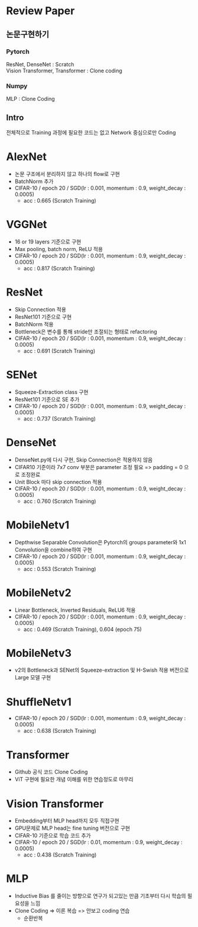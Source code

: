 # Review Paper

## 논문구현하기

### Pytorch 
ResNet, DenseNet : Scratch 
<br />
Vision Transformer, Transformer : Clone coding
### Numpy
MLP : Clone Coding

## Intro
전체적으로 Training 과정에 필요한 코드는 없고 Network 중심으로만 Coding

# AlexNet
- 논문 구조에서 분리하지 않고 하나의 flow로 구현
- BatchNorm 추가
- CIFAR-10 / epoch 20 / SGD(lr : 0.001, momentum : 0.9, weight_decay : 0.0005)
  - acc : 0.665 (Scratch Training)

# VGGNet
- 16 or 19 layers 기준으로 구현
- Max pooling, batch norm, ReLU 적용
- CIFAR-10 / epoch 20 / SGD(lr : 0.001, momentum : 0.9, weight_decay : 0.0005)
  - acc : 0.817 (Scratch Training)

# ResNet
- Skip Connection 적용
- ResNet101 기준으로 구현
- BatchNorm 적용
- Bottleneck은 변수를 통해 stride만 조절되는 형태로 refactoring
- CIFAR-10 / epoch 20 / SGD(lr : 0.001, momentum : 0.9, weight_decay : 0.0005)
  - acc : 0.691 (Scratch Training)

# SENet
- Squeeze-Extraction class 구현
- ResNet101 기준으로 SE 추가
- CIFAR-10 / epoch 20 / SGD(lr : 0.001, momentum : 0.9, weight_decay : 0.0005)
  - acc : 0.737 (Scratch Training)

# DenseNet
- DenseNet.py에 다시 구현, Skip Connection은 적용하지 않음
- CIFAR10 기준이라 7x7 conv 부분은 parameter 조정 필요 => padding = 0 으로 조정완료
- Unit Block 마다 skip connection 적용
- CIFAR-10 / epoch 20 / SGD(lr : 0.001, momentum : 0.9, weight_decay : 0.0005)
  - acc : 0.760 (Scratch Training)

# MobileNetv1
- Depthwise Separable Convolution은 Pytorch의 groups parameter와 1x1 Convolution을 combine하여 구현
- CIFAR-10 / epoch 20 / SGD(lr : 0.001, momentum : 0.9, weight_decay : 0.0005)
  - acc : 0.553 (Scratch Training)
# MobileNetv2
- Linear Bottleneck, Inverted Residuals, ReLU6 적용
- CIFAR-10 / epoch 20 / SGD(lr : 0.001, momentum : 0.9, weight_decay : 0.0005)
  - acc : 0.469 (Scratch Training), 0.604 (epoch 75)
# MobileNetv3
- v2의 Bottleneck과 SENet의 Squeeze-extraction 및 H-Swish 적용 버전으로 Large 모델 구현 

# ShuffleNetv1
- CIFAR-10 / epoch 20 / SGD(lr : 0.001, momentum : 0.9, weight_decay : 0.0005)
  - acc : 0.638 (Scratch Training) 

# Transformer
- Github 공식 코드 Clone Coding
- ViT 구현에 필요한 개념 이해를 위한 연습정도로 마무리

# Vision Transformer
- Embedding부터 MLP head까지 모두 직접구현
- GPU문제로 MLP head는 fine tuning 버전으로 구현
- CIFAR-10 기준으로 학습 코드 추가
- CIFAR-10 / epoch 20 / SGD(lr : 0.01, momentum : 0.9, weight_decay : 0.0005)
  - acc : 0.438 (Scratch Training)

# MLP
- Inductive Bias 를 줄이는 방향으로 연구가 되고있는 만큼 기초부터 다시 학습의 필요성을 느낌
- Clone Coding => 이론 복습 => 안보고 coding 연습
  - 순환반복
